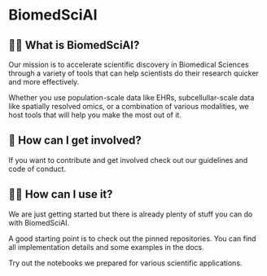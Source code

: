 # BiomedSciAI 
## 🙋‍♀️ What is BiomedSciAI?

Our mission is to accelerate scientific discovery in Biomedical Sciences through
 a variety of tools that can help scientists do their research quicker and more 
 effectively.

Whether you use population-scale data like EHRs, subcellullar-scale data like 
spatially resolved omics, or a combination of various modalities, we host tools 
that will help you make the most out of it. 

## 🌈 How can I get involved?

If you want to contribute and get involved check out our guidelines and code of 
conduct.

## 👩‍💻 How can I use it?

We are just getting started but there is already plenty of stuff you can do with
BiomedSciAI.

A good starting point is to check out the pinned repositories. You can find all 
implementation details and some examples in the docs.

Try out the notebooks we prepared for various scientific applications.
